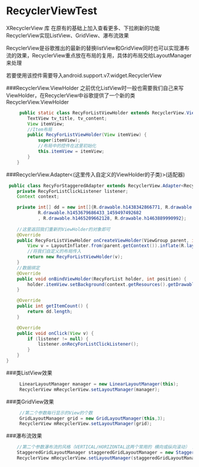 # RecyclerViewTest
XRecyclerView 库 在原有的基础上加入查看更多、下拉刷新的功能
RecyclerView实现ListView、GridView、瀑布流效果

RecyclerView是谷歌推出的最新的替换listView和GridView同时也可以实现瀑布流的效果，RecyclerView重点放在布局的复用，具体的布局交给LayoutManager来处理

若要使用该控件需要导入android.support.v7.widget.RecyclerView

###RecyclerView.ViewHolder
 之前优化ListView时一般也需要我们自己来写ViewHolder，在RecyclerView中谷歌提供了一个新的类RecyclerView.ViewHolder
 
```java
     public static class RecyForListViewHolder extends RecyclerView.ViewHolder {
        TextView tv_title, tv_content;
        View itemView;
        //Item布局
        public RecyForListViewHolder(View itemView) {
            super(itemView);
            //布局中的控件在这里初始化
            this.itemView = itemView;
        }
    }
```

###RecyclerView.Adapter<(这里传入自定义的ViewHolder的子类)>(适配器)
```java
 public class RecyForStaggeredAdapter extends RecyclerView.Adapter<RecyForStaggeredAdapter.RecyForList> implements View.OnClickListener {
    private RecyForListClickListener listener;
    Context context;

    private int[] dd = new int[]{R.drawable.h1438342866771, R.drawable.h1453679686433_1459497492682, R.drawable.h1453679686433_1459497492682,
            R.drawable.h1453679686433_1459497492682
            , R.drawable.h1465209662128, R.drawable.h1463889990992};
            
    //这里返回我们重新的ViewHolder的对象即可
    @Override
    public RecyForListViewHolder onCreateViewHolder(ViewGroup parent, int viewType) {
        View v = LayoutInflater.from(parent.getContext()).inflate(R.layout.adapter_list_item, parent, false);
        //将我们自定义的布局传入
        return new RecyForListViewHolder(v);
    }
    //数据绑定
    @Override
    public void onBindViewHolder(RecyForList holder, int position) {
        holder.itemView.setBackground(context.getResources().getDrawable(dd[position]));
    }

    @Override
    public int getItemCount() {
        return dd.length;
    }

    @Override
    public void onClick(View v) {
        if (listener != null) {
            listener.onRecyForListClickListener();
        }
    }
}
```
###类ListView效果
 ```java
      LinearLayoutManager manager = new LinearLayoutManager(this);
      RecyclerView mRecyclerView.setLayoutManager(manager);
 ```
###类GridView效果
 ```java
      //第二个参数每行显示的View的个数
      GridLayoutManager grid = new GridLayoutManager(this,3);
      RecyclerView mRecyclerView.setLayoutManager(grid);
 ```
###瀑布流效果
 ```java
     //第二个参数瀑布流的风格（VERTICAL/HORIZONTAL这两个常用的 横向或纵向滚动） 第一个参数依据设定的风格列或行的数量
     StaggeredGridLayoutManager staggeredGridLayoutManager = new StaggeredGridLayoutManager(3,StaggeredGridLayoutManager.VERTICAL);
     RecyclerView mRecyclerView.setLayoutManager(staggeredGridLayoutManager);
 ```
